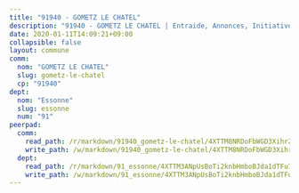 ```yaml
---
title: "91940 - GOMETZ LE CHATEL"
description: "91940 - GOMETZ LE CHATEL | Entraide, Annonces, Initiatives"
date: 2020-01-11T14:09:21+09:00
collapsible: false
layout: commune
comm:
  nom: "GOMETZ LE CHATEL"
  slug: gometz-le-chatel
  cp: "91940"
dept:
  nom: "Essonne"
  slug: essonne
  num: "91"
peerpad:
  comm:
    read_path: /r/markdown/91940_gometz-le-chatel/4XTTM8NRDoFbWGD3XihrZN7pxUPWg7ZMn8BM2BuYX53HEZDyQ
    write_path: /w/markdown/91940_gometz-le-chatel/4XTTM8NRDoFbWGD3XihrZN7pxUPWg7ZMn8BM2BuYX53HEZDyQ-K3TgU1FY9bjCL81BZZXMGEKpvKgSmGgepb5X8RWYzZK9Ek5zY4wi5dw3ywFomKHaKEYrjEzfMC8z1tUV7rBKCwJCBusfBC9yZuXVAo3gnbg9TGEfyKA4eUoK6ueitKeyiXMTdHSW
  dept:
    read_path: /r/markdown/91_essonne/4XTTM3ANpUsBoTi2knbHmboBJda1dTFu7ky8ZK9dB2RyMMfWF
    write_path: /w/markdown/91_essonne/4XTTM3ANpUsBoTi2knbHmboBJda1dTFu7ky8ZK9dB2RyMMfWF-K3TgUyWqeJSocSvH4aaj1ao8GVHVL7XNdUYQ4QUUeH9BAdnr24zoBJ2C3FCPvjfnNG6dyrzadtyfizxGKpMjZFU9wDjSpA4g6VtDcxL8iEmbLsyV9TFoF7XzgcRopbNZHgpYvcW3
---
```


